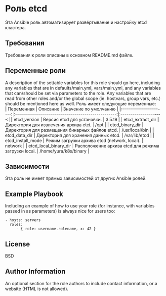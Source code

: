 Роль etcd
=========

Эта Ansible роль автоматизирует развёртывание и настройку etcd кластера.

Требования
------------

Требования к роли описаны в основном README.md файле.

Переменные роли
--------------

A description of the settable variables for this role should go here, including any variables that are in defaults/main.yml, vars/main.yml, and any variables that can/should be set via parameters to the role. Any variables that are read from other roles and/or the global scope (ie. hostvars, group vars, etc.) should be mentioned here as well.
Роль имеет следующие переменные:  
| Переменная | Описание | Значение по умолчанию |
|:----------------------:|:---------------------------------------------------:|:---------------------:|
| etcd_version           | Версия etcd для установки.                          | 3.5.19                |
| etcd_extract_dir       | Директория для извлечения архива etci.              | /opt                  |
| etcd_binary_dir        | Директория для размещения бинарных файлов etcd.     | /usr/local/bin        |
| etcd_data_dir          | Директория для хранения данных etcd.                | /var/lib/etcd         |
| etcd_install_mode      | Режим загрузки архива etcd (network, local).        | network               |
| etcd_local_binary_dir  | Расположение архива etcd для режима загрузки local. | /home/yura/k8s/binary |

Зависимости
------------

Эта роль не имеет прямых зависимостей от других Ansible ролей.

Example Playbook
----------------

Including an example of how to use your role (for instance, with variables passed in as parameters) is always nice for users too:

    - hosts: servers
      roles:
         - { role: username.rolename, x: 42 }

License
-------

BSD

Author Information
------------------

An optional section for the role authors to include contact information, or a website (HTML is not allowed).
